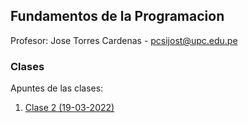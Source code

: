 ## Fundamentos de la Programacion

Profesor: Jose Torres Cardenas - pcsijost@upc.edu.pe

### Clases

Apuntes de las clases:

1. [Clase 2 (19-03-2022)](/Clases/19032022.md)










